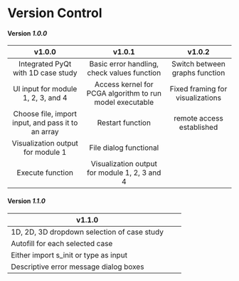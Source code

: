 # Version Control

<h4>Version <em>1.0.0</em></h4>	

|                       v1.0.0                       	|                          v1.0.1                          	|              v1.0.2              	|
|:--------------------------------------------------:	|:--------------------------------------------------------:	|:--------------------------------:	|
| Integrated PyQt with 1D case study                 	| Basic error handling, check values function              	| Switch between graphs function   	|
| UI input for module 1, 2, 3, and 4                 	| Access kernel for PCGA algorithm to run model executable 	| Fixed framing for visualizations 	|
| Choose file, import input, and pass it to an array 	| Restart function                                         	| remote access established        	|
| Visualization output for module 1                  	| File dialog functional                                   	|                                  	|
| Execute function                                   	| Visualization output for module 1, 2, 3 and 4            	|                                  	|

<h4>Version <em>1.1.0</em></h4>	

| v1.1.0                                      	|   	|   	|
|---------------------------------------------	|---	|---	|
| 1D, 2D, 3D dropdown selection of case study 	|   	|   	|
| Autofill for each selected case             	|   	|   	|
| Either import s_init or type as input       	|   	|   	|
| Descriptive error message dialog boxes      	|   	|   	|
